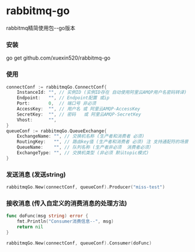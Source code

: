 # rabbitmq-go
rabbitmq精简使用包--go版本

### 安装

go get github.com/xuexin520/rabbitmq-go

### 使用

```go
connectConf := rabbitmqGo.ConnectConf{
    InstanceId: "", // 实例ID (实例ID存在 自动使用阿里云AMQP用户名密码转译)
    Endpoint:   "", // Endpoint配置 或ip
    Port:       0,  // 端口号 非必须
    AccessKey:  "", // 用户名 或 阿里云AMQP-AccessKey
    SecretKey:  "", // 密码   或 阿里云AMQP-SecretKey
    Vhost:      "",
}
queueConf := rabbitmqGo.QueueExchange{
    ExchangeName: "", // 交换机名称 (生产者和消费者 必须)
    RoutingKey:   "", // 路由key值 (生产者和消费者 必须) 注 支持通配符的场景
    QueueName:    "", // 队列名称 (生产者非必须  消费者必须）
    ExchangeType: "", // 交换机类型 (非必须 默认topic模式)
}
```

### 发送消息 (发送string)
```go
rabbitmqGo.New(connectConf, queueConf).Producer("miss-test")
```

### 接收消息 (传入自定义的消费消息的处理方法)
```go
func doFunc(msg string) error {
    fmt.Println("Consumer消费信息--", msg)
    return nil
}

rabbitmqGo.New(connectConf, queueConf).Consumer(doFunc)
```
